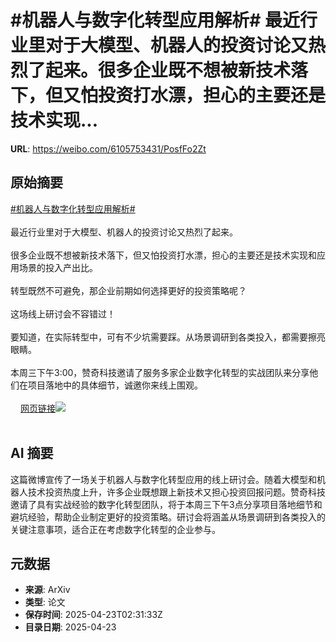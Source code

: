 # #机器人与数字化转型应用解析# 最近行业里对于大模型、机器人的投资讨论又热烈了起来。很多企业既不想被新技术落下，但又怕投资打水漂，担心的主要还是技术实现...

**URL**: https://weibo.com/6105753431/PosfFo2Zt

## 原始摘要

<a href="https://m.weibo.cn/search?containerid=231522type%3D1%26t%3D10%26q%3D%23%E6%9C%BA%E5%99%A8%E4%BA%BA%E4%B8%8E%E6%95%B0%E5%AD%97%E5%8C%96%E8%BD%AC%E5%9E%8B%E5%BA%94%E7%94%A8%E8%A7%A3%E6%9E%90%23&amp;extparam=%23%E6%9C%BA%E5%99%A8%E4%BA%BA%E4%B8%8E%E6%95%B0%E5%AD%97%E5%8C%96%E8%BD%AC%E5%9E%8B%E5%BA%94%E7%94%A8%E8%A7%A3%E6%9E%90%23" data-hide=""><span class="surl-text">#机器人与数字化转型应用解析#</span></a> <br><br>最近行业里对于大模型、机器人的投资讨论又热烈了起来。<br><br>很多企业既不想被新技术落下，但又怕投资打水漂，担心的主要还是技术实现和应用场景的投入产出比。<br><br>转型既然不可避免，那企业前期如何选择更好的投资策略呢？<br><br>这场线上研讨会不容错过！<br><br>要知道，在实际转型中，可有不少坑需要踩。从场景调研到各类投入，都需要擦亮眼睛。<br><br>本周三下午3:00，赞奇科技邀请了服务多家企业数字化转型的实战团队来分享他们在项目落地中的具体细节，诚邀你来线上围观。<br><br><a href="https://weibo.cn/sinaurl?u=https%3A%2F%2Fmp.weixin.qq.com%2Fs%2FZ8oG-5D7xZxVT_oyBUYHAQ" data-hide=""><span class="url-icon"><img style="width: 1rem;height: 1rem" src="https://h5.sinaimg.cn/upload/2015/09/25/3/timeline_card_small_web_default.png" referrerpolicy="no-referrer"></span><span class="surl-text">网页链接</span></a><img style="" src="https://tvax2.sinaimg.cn/large/006Fd7o3ly1i0ppxel7tcj31ww334x6p.jpg" referrerpolicy="no-referrer"><br><br>

## AI 摘要

这篇微博宣传了一场关于机器人与数字化转型应用的线上研讨会。随着大模型和机器人技术投资热度上升，许多企业既想跟上新技术又担心投资回报问题。赞奇科技邀请了具有实战经验的数字化转型团队，将于本周三下午3点分享项目落地细节和避坑经验，帮助企业制定更好的投资策略。研讨会将涵盖从场景调研到各类投入的关键注意事项，适合正在考虑数字化转型的企业参与。

## 元数据

- **来源**: ArXiv
- **类型**: 论文
- **保存时间**: 2025-04-23T02:31:33Z
- **目录日期**: 2025-04-23
